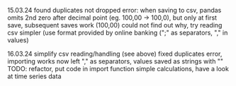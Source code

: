 15.03.24
found duplicates not dropped error:
  when saving to csv, pandas omits 2nd zero after decimal point (eg. 100,00 -> 100,0), but only at first save, subsequent saves work (100,00)
could not find out why, try reading csv simpler (use format provided by online banking (";" as separators, "," in values)

16.03.24
simplify csv reading/handling (see above)
fixed duplicates error, importing works now
  left "," as separators, values saved as strings with ""
TODO: 
  refactor, put code in import function
  simple calculations, have a look at time series data

  
